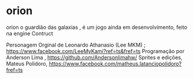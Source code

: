 # orion
orion o guardião das galaxias , é um jogo ainda em desenvolvimento, feito na engine Contruct 


Personagem Orginal de Leonardo Athanasio (Lee MKM) ; https://www.facebook.com/LeeMyKami?ref=ts&fref=ts
Programação por Anderson Lima , https://github.com/Andersonlimahw/
Sprites e edições, Mateus Polidoro, https://www.facebook.com/matheus.latanciopolidoro?fref=ts
